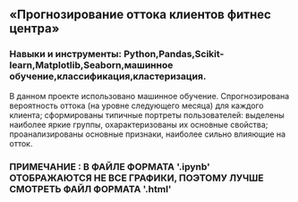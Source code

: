 ## «Прогнозирование оттока клиентов фитнес центра»


### Навыки и инструменты: Python,Pandas,Scikit-learn,Matplotlib,Seaborn,машинное обучение,классификация,кластеризация.

В данном проекте использовано машинное обучение. Спрогнозирована вероятность
оттока (на уровне следующего месяца) для каждого клиента; сформированы типичные
портреты пользователей: выделены наиболее яркие группы, охарактеризованы их
основные свойства; проанализированы основные признаки, наиболее сильно влияющие
на отток.
### ПРИМЕЧАНИЕ : В ФАЙЛЕ ФОРМАТА '.ipynb' ОТОБРАЖАЮТСЯ НЕ ВСЕ ГРАФИКИ, ПОЭТОМУ ЛУЧШЕ СМОТРЕТЬ ФАЙЛ ФОРМАТА '.html'
